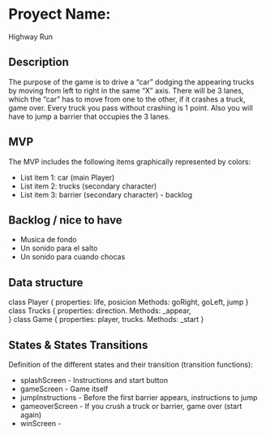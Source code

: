 # Proyect Name:
Highway Run

## Description
The purpose of the game is to drive a “car” dodging the appearing trucks by moving from left to right in the same “X” axis. There will be 3 lanes, which the “car” has to move from one to the other, if it crashes a truck, game over. Every truck you pass without crashing is 1 point. Also you will have to jump a barrier that occupies the 3 lanes.

## MVP
The MVP includes the following items graphically represented by colors:
- List item 1: car (main Player)
- List item 2: trucks (secondary character)
- List item 3: barrier (secondary character) - backlog

## Backlog / nice to have
- Musica de fondo
- Un sonido para el salto
- Un sonido para cuando chocas

## Data structure
class Player {
properties: life, posicion
Methods: goRight, goLeft, jump
}
class Trucks {
properties: direction.
Methods: _appear,     
}
class Game { properties: player, trucks. Methods:
\_start
}

## States & States Transitions
Definition of the different states and their transition (transition functions):
- splashScreen - Instructions and start button
- gameScreen - Game itself
- jumpInstructions - Before the first barrier appears, instructions to jump
- gameoverScreen - If you crush a truck or barrier, game over (start again)
- winScreen -

